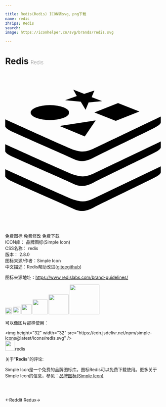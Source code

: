 ```yaml
---

title: Redis(Redis) ICON转svg、png下载
name: redis
zhTips: Redis
search: 
image: https://iconhelper.cn/svg/brands/redis.svg

---
```


# Redis  <small style="font-size: 60%;font-weight: 100">Redis</small>

<div id="svg" class="svg-wrap">
<svg role="img" viewBox="0 0 24 24" xmlns="http://www.w3.org/2000/svg"><title>Redis icon</title><path d="M10.5 2.661l.54.997-1.797.644 2.409.218.748 1.246.467-1.121 2.077-.208-1.61-.613.426-1.017-1.578.519zm6.905 2.077L13.76 6.182l3.292 1.298.353-.146 3.293-1.298zm-10.51.312a2.97 1.153 0 0 0-2.97 1.152 2.97 1.153 0 0 0 2.97 1.153 2.97 1.153 0 0 0 2.97-1.153 2.97 1.153 0 0 0-2.97-1.152zM24 6.805s-8.983 4.278-10.395 4.953c-1.226.561-1.901.561-3.261.094C8.318 11.022 0 7.241 0 7.241v1.038c0 .24.332.499.966.8 1.277.613 8.34 3.677 9.45 4.206 1.112.53 1.9.54 3.313-.197 1.412-.738 8.049-3.905 9.326-4.57.654-.342.945-.602.945-.84zm-10.042.602L8.39 8.26l3.884 1.61zM24 10.637s-8.983 4.279-10.395 4.954c-1.226.56-1.901.56-3.261.093C8.318 14.854 0 11.074 0 11.074v1.038c0 .238.332.498.966.8 1.277.612 8.34 3.676 9.45 4.205 1.112.53 1.9.54 3.313-.197 1.412-.737 8.049-3.905 9.326-4.57.654-.332.945-.602.945-.84zm0 3.842l-10.395 4.954c-1.226.56-1.901.56-3.261.094C8.318 18.696 0 14.916 0 14.916v1.038c0 .239.332.499.966.8 1.277.613 8.34 3.676 9.45 4.206 1.112.53 1.9.54 3.313-.198 1.412-.737 8.049-3.904 9.326-4.569.654-.343.945-.613.945-.841z"/></svg>
</div>
<detail full-name='redis'></detail>

<div class="detail-page">
<p>
<span><span class="badge-success badge">免费图标</span> <span class="badge-success badge">免费修改</span>  <span class="badge-success badge">免费下载</span> </span>
<br/>
<span>
ICON库：
<span class="badge-secondary badge">品牌图标(Simple Icon)</span> 
</span>
<br/>
<span>
CSS名称：
<span class="badge-secondary badge">redis</span> 
</span>

<br/>
<span>
版本：
<span class="badge-secondary badge">2.8.0</span> 
</span>
<br/>
<span>图标来源/作者：<span class="badge-light badge">Simple Icon</span></span> 
<br/>
<span class="zh-detail">中文描述：<span class="badge-primary badge">Redis</span><span class="help-link"><span>帮助改进</span>(<a href="https://gitee.com/liuwave/icon-helper/edit/master/json/brands/redis.json" target="_blank" rel="noopener noreferrer">gitee</a><a href="https://github.com/liuwave/icon-helper/edit/master/json/brands/redis.json" target="_blank" rel="noopener noreferrer">github</a></span>)</span><br/>
</p>
</div><div class="description description alert alert-light"><p>图标来源地址：<a href="https://www.redislabs.com/brand-guidelines/" target="_blank" rel="noopener noreferrer">https://www.redislabs.com/brand-guidelines/</a></p></div>
<div class="alert alert-dark">
<img height="21" width="21" src="https://cdn.jsdelivr.net/npm/simple-icons@latest/icons/redis.svg" />
<img height="24" width="24" src="https://cdn.jsdelivr.net/npm/simple-icons@latest/icons/redis.svg" />
<img height="32" width="32" src="https://cdn.jsdelivr.net/npm/simple-icons@latest/icons/redis.svg" />
<img height="48" width="48" src="https://cdn.jsdelivr.net/npm/simple-icons@latest/icons/redis.svg" />
<img height="64" width="64" src="https://cdn.jsdelivr.net/npm/simple-icons@latest/icons/redis.svg" />
<img height="96" width="96" src="https://cdn.jsdelivr.net/npm/simple-icons@latest/icons/redis.svg" />

</div>
<div>
  <p>可以像图片那样使用：    
  </p>
  <div class="alert alert-primary" style="font-size: 14px">
    &lt;img height="32" width="32" src="https://cdn.jsdelivr.net/npm/simple-icons@latest/icons/redis.svg" /&gt;
    <copy-btn content='<img height="32" width="32" src="https://cdn.jsdelivr.net/npm/simple-icons@latest/icons/redis.svg" />'></copy-btn>
  </div>
  <div class="alert alert-secondary">
    <img height="32" width="32" src="https://cdn.jsdelivr.net/npm/simple-icons@latest/icons/redis.svg" />redis
    <copy-btn content="redis" btn-title="复制图标名称"></copy-btn>
  </div>
</div>
<div class="icon-detail__container">
<p>关于“<b>Redis</b>”的评论:</p>
</div>
<Vssue title="关于“Redis”的评论" />
<div><p>Simple Icon是一个免费的品牌图标库。图标Redis可以免费下载使用。更多关于  Simple Icon的信息，参见：<a target="_blank" href="https://iconhelper.cn/brands.html">品牌图标(Simple Icon)</a>
</p></div>


<div style="padding:2rem 0 " class="page-nav"><p class="inner"><span class="prev">←<router-link to="/icon/reddit.html">Reddit</router-link></span> <span class="next"><router-link to="/icon/redux.html">Redux</router-link>→</span></p></div>
